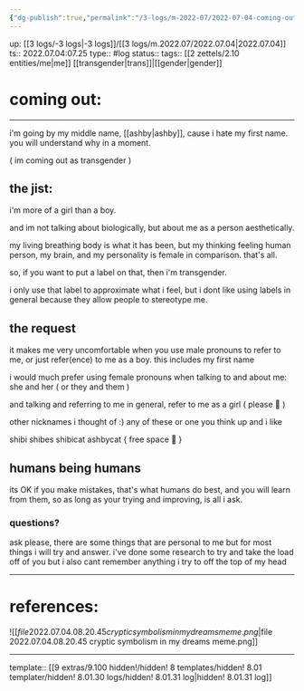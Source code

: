 ```yaml
---
{"dg-publish":true,"permalink":"/3-logs/m-2022-07/2022-07-04-coming-out/","dgHomeLink":true,"dgPassFrontmatter":false}
---
```


up: [[3 logs/-3 logs|-3 logs]]/[[3 logs/m.2022.07/2022.07.04|2022.07.04]]
ts:: 2022.07.04:07.25
type:: #log
status:: 
tags:: [[2 zettels/2.10 entities/me|me]] [[transgender|trans]]|[[gender|gender]]

# coming out:
____
i'm going by my middle name, [[ashby|ashby]], cause i hate my first name. you will understand why in a moment.

( im coming out as transgender )

## the jist:

i'm more of a girl than a boy.

and im not talking about biologically, but about me as a person aesthetically.

my living breathing body is what it has been, but my thinking feeling human person, my brain, and my personality is female in comparison. that's all.

so, if you want to put a label on that, then i'm transgender.

i only use that label to approximate what i feel, but i dont like using labels in general because they allow people to stereotype me.

## the request

it makes me very uncomfortable when you use male pronouns to refer to me, or just refer(ence) to me as a boy. this includes my first name

i would much prefer using female pronouns when talking to and about me: she and her ( or they and them )

and talking and referring to me in general, refer to me as a girl ( please 🥺 )

other nicknames i thought of :) any of these or one you think up and i like

shibi
shibes
shibicat
ashbycat
{ free space 🙂 }

## humans being humans

its OK if you make mistakes, that's what humans do best, and you will learn from them, so as long as your trying and improving, is all i ask.

### questions?

ask please, there are some things that are personal to me but for most things i will try and answer. i've done some research to try and take the load off of you but i also cant remember anything i try to off the top of my head

____
# references:
![[$file 2022.07.04.08.20.45 cryptic symbolism in my dreams meme.png|$file 2022.07.04.08.20.45 cryptic symbolism in my dreams meme.png]]

____
template:: [[9 extras/9.100 hidden!/hidden! 8 templates/hidden! 8.01 templater/hidden! 8.01.30 logs/hidden! 8.01.31 log|hidden! 8.01.31 log]]
